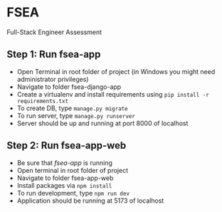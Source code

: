 # FSEA

Full-Stack Engineer Assessment

## Step 1: Run fsea-app

- Open Terminal in root folder of project (in Windows you might need administrator privileges)
- Navigate to folder fsea-django-app
- Create a virtualenv and install requirements using `pip install -r requirements.txt`
- To create DB, type `manage.py migrate`
- To run server, type `manage.py runserver`
- Server should be up and running at port 8000 of localhost

## Step 2: Run fsea-app-web

- Be sure that _fsea-app_ is running
- Open terminal in root folder of project
- Navigate to folder fsea-app-web
- Install packages via `npm install`
- To run development, type `npm run dev`
- Application should be running at 5173 of localhost

